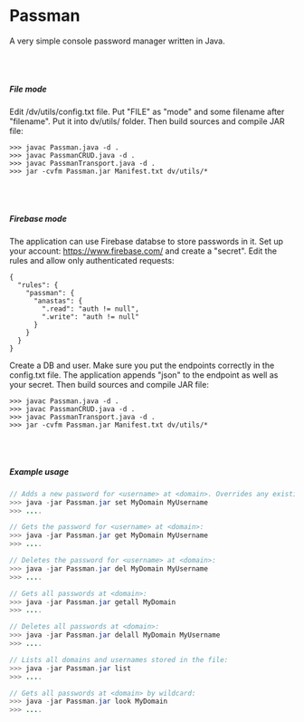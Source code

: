 # Passman
A very simple console password manager written in Java.

<br /><br />
##### File mode
Edit /dv/utils/config.txt file. Put "FILE" as "mode" and some filename after "filename". Put it into dv/utils/ folder.
Then build sources and compile JAR file:
```
>>> javac Passman.java -d .
>>> javac PassmanCRUD.java -d .
>>> javac PassmanTransport.java -d .
>>> jar -cvfm Passman.jar Manifest.txt dv/utils/*
```

<br /><br />
##### Firebase mode
The application can use Firebase databse to store passwords in it.
Set up your account: https://www.firebase.com/ and create a "secret". Edit the rules and allow only authenticated requests:
```
{
  "rules": {
    "passman": {
      "anastas": {
        ".read": "auth != null",
        ".write": "auth != null"
      }
    }
  }
}
```
Create a DB and user. Make sure you put the endpoints correctly in the config.txt file. The application appends "json" to the endpoint as well as your secret.
Then build sources and compile JAR file:
```
>>> javac Passman.java -d .
>>> javac PassmanCRUD.java -d .
>>> javac PassmanTransport.java -d .
>>> jar -cvfm Passman.jar Manifest.txt dv/utils/*
```

<br /><br />
##### Example usage
```Java
// Adds a new password for <username> at <domain>. Overrides any existing:
>>> java -jar Passman.jar set MyDomain MyUsername
>>> ....

// Gets the password for <username> at <domain>:
>>> java -jar Passman.jar get MyDomain MyUsername
>>> ....

// Deletes the password for <username> at <domain>:
>>> java -jar Passman.jar del MyDomain MyUsername
>>> ....

// Gets all passwords at <domain>:
>>> java -jar Passman.jar getall MyDomain
>>> ....

// Deletes all passwords at <domain>:
>>> java -jar Passman.jar delall MyDomain MyUsername
>>> ....

// Lists all domains and usernames stored in the file:
>>> java -jar Passman.jar list
>>> ....

// Gets all passwords at <domain> by wildcard:
>>> java -jar Passman.jar look MyDomain
>>> ....
```
